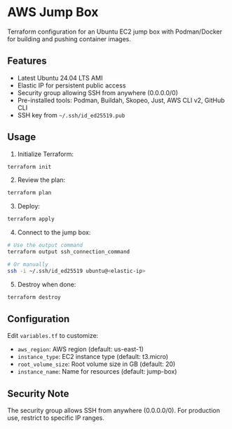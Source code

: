 # AWS Jump Box

Terraform configuration for an Ubuntu EC2 jump box with Podman/Docker for building and pushing container images.

## Features

- Latest Ubuntu 24.04 LTS AMI
- Elastic IP for persistent public access
- Security group allowing SSH from anywhere (0.0.0.0/0)
- Pre-installed tools: Podman, Buildah, Skopeo, Just, AWS CLI v2, GitHub CLI
- SSH key from `~/.ssh/id_ed25519.pub`

## Usage

1. Initialize Terraform:
```bash
terraform init
```

2. Review the plan:
```bash
terraform plan
```

3. Deploy:
```bash
terraform apply
```

4. Connect to the jump box:
```bash
# Use the output command
terraform output ssh_connection_command

# Or manually
ssh -i ~/.ssh/id_ed25519 ubuntu@<elastic-ip>
```

5. Destroy when done:
```bash
terraform destroy
```

## Configuration

Edit `variables.tf` to customize:
- `aws_region`: AWS region (default: us-east-1)
- `instance_type`: EC2 instance type (default: t3.micro)
- `root_volume_size`: Root volume size in GB (default: 20)
- `instance_name`: Name for resources (default: jump-box)

## Security Note

The security group allows SSH from anywhere (0.0.0.0/0). For production use, restrict to specific IP ranges.